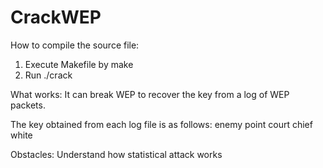 # CrackWEP
How to compile the source file:
1. Execute Makefile by make
2. Run ./crack <log filename>

What works:
It can break WEP to recover the key from a log of WEP packets.

The key obtained from each log file is as follows:
enemy
point
court
chief
white

Obstacles:
Understand how statistical attack works 
